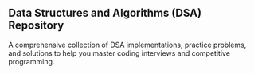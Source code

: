 ## Data Structures and Algorithms (DSA) Repository
A comprehensive collection of DSA implementations, practice problems, and solutions to help you master coding interviews and competitive programming. 
